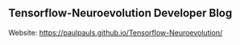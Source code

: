 ## Tensorflow-Neuroevolution Developer Blog

Website: https://paulpauls.github.io/Tensorflow-Neuroevolution/

